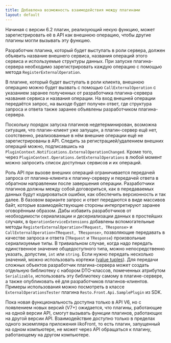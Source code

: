 ```yaml
---
title: Добавлена возможность взаимодействия между плагинами
layout: default
---
```

Начиная с версии 6.2 плагин, реализующий некую функцию, может зарегистрировать её в API как внешнюю операцию, чтобы другие плагины могли вызывать эту функцию.

Разработчик плагина, который будет выступать в роли сервера, должен объявить название внешнего сервиса, названия операций этого сервиса и используемые структуры данных. При запуске плагина-сервера необходимо зарегистрировать каждую операцию с помощью метода `RegisterExternalOperation`.

В плагине, который будет выступать в роли клиента, внешнюю операцию можно будет вызвать с помощью `CallExternalOperation` с указанием заранее полученных от разработчика плагина-сервера названия сервиса и названия операции. На вход внешней операции передаётся запрос, на выходе будет получен ответ, где структура запроса и ответа также заранее объявлены разработчиком плагина-сервера.

Поскольку порядок запуска плагинов недетерминирован, возможна ситуация, что плагин-клиент уже запущен, а плагин-сервер ещё нет, соотственно, реализованные в нём внешние операции ещё не зарегистрированы в API. Следить за регистрацией/удалением внешних операций можно, подписавшись на `PluginContext.Notifications.ExternalOperationChanged`. Кроме того, через `PluginContext.Operations.GetExternalOperations` в любой момент можно запросить список доступных сервисов и их операций.

Роль API при вызове внешних операций ограничивается передачей запроса от плагина-клиента к плагину-серверу и передачей ответа в обратном направлении после завершения операции. Разработчики плагинов должны между собой договориться, как в передаваемых данных будут кодироваться ошибки, как обеспечить версионность и так далее. В базовом варианте запрос и ответ передаются в виде массивов байт, которые взаимодействующие стороны интерпретируют заранее оговорённым образом. Дабы избавить разработчиков от необходимости сериализации и десериализации данных в простейших случаях, в `OperationServiceExtensions` добавлены вспомогательные методы `RegisterExternalOperation<TRequest, TResponse>` и `CallExternalOperation<TRequest, TResponse>`, позволяющие передавать в качестве запроса и ответа (`TRequest` и `TResponse`) произвольные сериализуемые типы. В тривиальном случае, когда надо передать единственное значение общедоступного типа, можно непосредственно указать, допустим, `int` или `string`. Если нужно передать несколько значений, можно использовать кортежи ([value tuples](https://blogs.msdn.microsoft.com/mazhou/2017/05/26/c-7-series-part-1-value-tuples/)). Для передачи сложных объектов разработчик плагина-сервера может создать отдельную библиотеку с набором DTO-классов, помеченных атрибутом `Serializable`, использовать эту библиотеку самому в плагине-сервере, а также опубликовать её для разработчиков плагинов-клиентов. Примеры использования можно посмотреть в классе `ExternalOperationsTester` плагина `Resto.Front.Api.SamplePlugin` из SDK.

Пока новая функциональность доступна только в API V6, но с появлением новых версий (V7+) ожидается, что плагины, работающие на одной версии API, смогут вызывать функции плагинов, работающих на другой версии API. Взаимодействие доступно только в пределах одного экземпляра приложения iikoFront, то есть плагин, запущенный на одном компьютере, не может через API обращаться к плагину, работающему на другом компьютере.